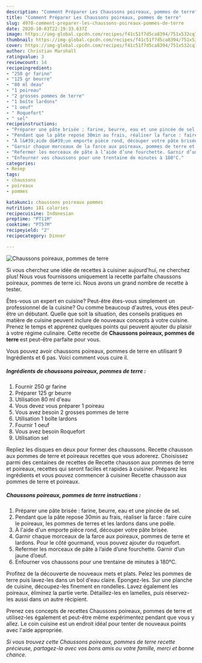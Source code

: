 ```yaml
---
description: "Comment Préparer Les Chaussons poireaux, pommes de terre"
title: "Comment Préparer Les Chaussons poireaux, pommes de terre"
slug: 4970-comment-preparer-les-chaussons-poireaux-pommes-de-terre
date: 2020-10-03T22:19:33.637Z
image: https://img-global.cpcdn.com/recipes/f41c51f7d5ca8394/751x532cq70/chaussons-poireaux-pommes-de-terre-photo-principale-de-la-recette.jpg
thumbnail: https://img-global.cpcdn.com/recipes/f41c51f7d5ca8394/751x532cq70/chaussons-poireaux-pommes-de-terre-photo-principale-de-la-recette.jpg
cover: https://img-global.cpcdn.com/recipes/f41c51f7d5ca8394/751x532cq70/chaussons-poireaux-pommes-de-terre-photo-principale-de-la-recette.jpg
author: Christian Marshall
ratingvalue: 3
reviewcount: 14
recipeingredient:
- "250 gr farine"
- "125 gr beurre"
- "80 ml deau"
- "1 poireau"
- "2 grosses pommes de terre"
- "1 boîte lardons"
- "1 oeuf"
- " Roquefort"
- " sel"
recipeinstructions:
- "Préparer une pâte brisée : farine, beurre, eau et une pincée de sel."
- "Pendant que la pâte repose 30min au frais, réaliser la farce : faire cuire le poireaux, les pommes de terres et les lardons dans une poêle."
- "À l&#39;aide d&#39;un emporte pièce rond, découper votre pâte brisée."
- "Garnir chaque morceaux de la farce aux poireaux, pommes de terre et lardons. Pour le côté gourmand, vous pouvez ajouter du roquefort."
- "Refermer les morceaux de pâte à l’aide d’une fourchette. Garnir d’un jaune d’oeuf."
- "Enfourner vos chaussons pour une trentaine de minutes à 180°C."
categories:
- Resep
tags:
- chaussons
- poireaux
- pommes

katakunci: chaussons poireaux pommes 
nutrition: 181 calories
recipecuisine: Indonesian
preptime: "PT11M"
cooktime: "PT57M"
recipeyield: "2"
recipecategory: Dinner

---
```



![Chaussons poireaux, pommes de terre](https://img-global.cpcdn.com/recipes/f41c51f7d5ca8394/751x532cq70/chaussons-poireaux-pommes-de-terre-photo-principale-de-la-recette.jpg)

Si vous cherchez une idée de recettes à cuisiner aujourd'hui, ne cherchez plus! Nous vous fournissons uniquement la recette parfaite chaussons poireaux, pommes de terre ici. Nous avons un grand nombre de recette à tester.

Êtes-vous un expert en cuisine? Peut-être êtes-vous simplement un professionnel de la cuisine? Ou comme beaucoup d'autres, vous êtes peut-être un débutant. Quelle que soit la situation, des conseils pratiques en matière de cuisine peuvent inclure de nouveaux concepts à votre cuisine. Prenez le temps et apprenez quelques points qui peuvent ajouter du plaisir à votre régime culinaire. Cette recette de <strong> Chaussons poireaux, pommes de terre </strong> est peut-être parfaite pour vous.

<!--inarticleads1-->

Vous pouvez avoir chaussons poireaux, pommes de terre en utilisant 9 Ingrédients et 6 pas. Voici comment vous cuire il.

##### Ingrédients de chaussons poireaux, pommes de terre :

1. Fournir 250 gr farine
1. Préparer 125 gr beurre
1. Utilisation 80 ml d&#39;eau
1. Vous devez vous préparer 1 poireau
1. Vous avez besoin 2 grosses pommes de terre
1. Utilisation 1 boîte lardons
1. Fournir 1 oeuf
1. Vous avez besoin  Roquefort
1. Utilisation  sel


Repliez les disques en deux pour former des chaussons. Recette chausson aux pommes de terre et poireaux recettes que vous adorerez. Choisissez parmi des centaines de recettes de Recette chausson aux pommes de terre et poireaux, recettes qui seront faciles et rapides à cuisiner. Préparez les ingrédients et vous pouvez commencer à cuisiner Recette chausson aux pommes de terre et poireaux. 

<!--inarticleads2-->

##### Chaussons poireaux, pommes de terre instructions :

1. Préparer une pâte brisée : farine, beurre, eau et une pincée de sel.
1. Pendant que la pâte repose 30min au frais, réaliser la farce : faire cuire le poireaux, les pommes de terres et les lardons dans une poêle.
1. À l&#39;aide d&#39;un emporte pièce rond, découper votre pâte brisée.
1. Garnir chaque morceaux de la farce aux poireaux, pommes de terre et lardons. Pour le côté gourmand, vous pouvez ajouter du roquefort.
1. Refermer les morceaux de pâte à l’aide d’une fourchette. Garnir d’un jaune d’oeuf.
1. Enfourner vos chaussons pour une trentaine de minutes à 180°C.


Profitez de la découverte de nouveaux mets et plats. Pelez les pommes de terre puis lavez-les dans un bol d&#39;eau claire. Épongez-les. Sur une planche de cuisine, découpez-les finement en rondelles. Lavez également les poireaux, éliminez la partie verte. Détaillez-les en lamelles, puis réservez-les aussi dans un autre récipient. 

<!--inarticleads1-->

<p>
Prenez ces concepts de recettes Chaussons poireaux, pommes de terre et utilisez-les également et peut-être même expérimentez pendant que vous y allez. Le coin cuisine est un endroit idéal pour tenter de nouveaux points avec l'aide appropriée.
</p>

<p>
<i>Si vous trouvez cette Chaussons poireaux, pommes de terre recette précieuse, partagez-la avec vos bons amis ou votre famille, merci et bonne chance.</i>
</p>
